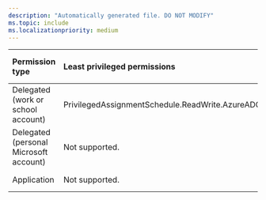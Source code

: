 ```yaml
---
description: "Automatically generated file. DO NOT MODIFY"
ms.topic: include
ms.localizationpriority: medium
---
```


|Permission type|Least privileged permissions|Higher privileged permissions|
|:---|:---|:---|
|Delegated (work or school account)|PrivilegedAssignmentSchedule.ReadWrite.AzureADGroup|Not available.|
|Delegated (personal Microsoft account)|Not supported.|Not supported.|
|Application|Not supported.|Not supported.|
